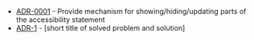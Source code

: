 <!-- adrlog -->

* [ADR-0001](0001-compatibility-with-different-play-version.md) - Provide mechanism for showing/hiding/updating parts of the accessibility statement 
* [ADR-1](template.md) - [short title of solved problem and solution]

<!-- adrlogstop -->
